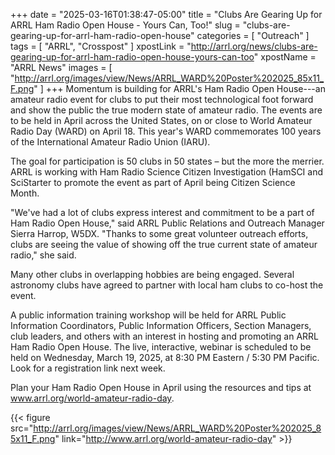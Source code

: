 +++
date = "2025-03-16T01:38:47-05:00"
title = "Clubs Are Gearing Up for ARRL Ham Radio Open House - Yours Can, Too!"
slug = "clubs-are-gearing-up-for-arrl-ham-radio-open-house"
categories = [ "Outreach" ]
tags = [ "ARRL", "Crosspost" ]
xpostLink = "http://arrl.org/news/clubs-are-gearing-up-for-arrl-ham-radio-open-house-yours-can-too"
xpostName = "ARRL News"
images = [ "http://arrl.org/images/view/News/ARRL_WARD%20Poster%202025_85x11_F.png" ]
+++
Momentum is building for ARRL's Ham Radio Open House---an amateur
radio event for clubs to put their most technological foot forward and
show the public the true modern state of amateur radio. The events are
to be held in April across the United States, on or close to World
Amateur Radio Day (WARD) on April 18. This year's WARD commemorates
100 years of the International Amateur Radio Union (IARU).
<!--more-->

The goal for participation is 50 clubs in 50 states – but the more the
merrier. ARRL is working with Ham Radio Science Citizen Investigation
(HamSCI and SciStarter to promote the event as part of April being
Citizen Science Month.

"We've had a lot of clubs express interest and commitment to be a
part of Ham Radio Open House," said ARRL Public Relations and Outreach
Manager Sierra Harrop, W5DX. "Thanks to some great volunteer outreach
efforts, clubs are seeing the value of showing off the true current
state of amateur radio," she said.

Many other clubs in overlapping hobbies are being engaged. Several
astronomy clubs have agreed to partner with local ham clubs to co-host
the event.

A public information training workshop will be held for ARRL Public
Information Coordinators, Public Information Officers, Section Managers,
club leaders, and others with an interest in hosting and promoting an
ARRL Ham Radio Open House. The live, interactive, webinar is scheduled
to be held on Wednesday, March 19, 2025, at 8:30 PM Eastern / 5:30 PM
Pacific. Look for a registration link next week.

Plan your Ham Radio Open House in April using the resources and tips at
www.arrl.org/world-amateur-radio-day.

{{< figure src="http://arrl.org/images/view/News/ARRL_WARD%20Poster%202025_85x11_F.png" link="http://www.arrl.org/world-amateur-radio-day" >}}

